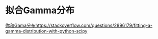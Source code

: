 # 拟合Gamma分布









[你和Gama分布https://stackoverflow.com/questions/2896179/fitting-a-gamma-distribution-with-python-scipy](https://stackoverflow.com/questions/2896179/fitting-a-gamma-distribution-with-python-scipy)













